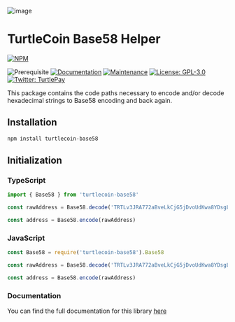 ![image](https://user-images.githubusercontent.com/34389545/35821974-62e0e25c-0a70-11e8-87dd-2cfffeb6ed47.png)

# TurtleCoin Base58 Helper

[![NPM](https://nodei.co/npm/turtlecoin-base58.png?downloads=true&stars=true)](https://nodei.co/npm/turtlecoin-base58/)

![Prerequisite](https://img.shields.io/badge/node-%3E%3D6-blue.svg) [![Documentation](https://img.shields.io/badge/documentation-yes-brightgreen.svg)](https://base58.turtlecoin.dev) [![Maintenance](https://img.shields.io/badge/Maintained%3F-yes-green.svg)](https://github.com/turtlecoin/turtlecoin-base58/graphs/commit-activity) [![License: GPL-3.0](https://img.shields.io/badge/License-GPL--3.0-yellow.svg)](https://github.com/turtlecoin/turtlecoin-base58/blob/master/LICENSE) [![Twitter: TurtlePay](https://img.shields.io/twitter/follow/_TurtleCoin.svg?style=social)](https://twitter.com/_TurtleCoin)

This package contains the code paths necessary to encode and/or decode hexadecimal strings to Base58 encoding and back again.

## Installation

```bash
npm install turtlecoin-base58
```

## Initialization

### TypeScript

```typescript
import { Base58 } from 'turtlecoin-base58'

const rawAddress = Base58.decode('TRTLv3JRA772aBveLkCjG5jDvoUdKwa8YDsgLxCczL1oPei42XAMLE5QLRHM2c8oo5WbwLiB5ky7mDP7WGB53Jnp2ygHEomu3qa')

const address = Base58.encode(rawAddress)
```

### JavaScript

```javascript
const Base58 = require('turtlecoin-base58').Base58

const rawAddress = Base58.decode('TRTLv3JRA772aBveLkCjG5jDvoUdKwa8YDsgLxCczL1oPei42XAMLE5QLRHM2c8oo5WbwLiB5ky7mDP7WGB53Jnp2ygHEomu3qa')

const address = Base58.encode(rawAddress)
```

### Documentation

You can find the full documentation for this library [here](https://base58.turtlecoin.dev)
